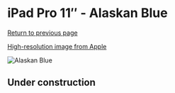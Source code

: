 # iPad Pro 11″ - Alaskan Blue

[Return to previous page](/ipad_pro2)

[High-resolution image from Apple](https://store.storeimages.cdn-apple.com/8756/as-images.apple.com/is/MX4X2?wid=4500&hei=4500&fmt=png)

<div style="width: 500px"><img src="/almost_uncompressed/MX4X2.webp" alt="Alaskan Blue"></div>

## Under construction

